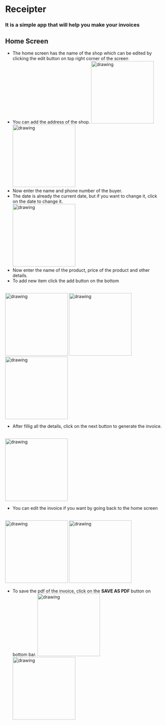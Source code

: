 # Receipter

### It is a simple app that will help you make your invoices

## Home Screen

- The home screen has the name of the shop which can be edited by clicking the edit button on top right corner of the screen
- You can add the address of the shop.
  <!-- ![This is an image](./photos/1.png) -->
  <img src="./photos/1.png" alt="drawing" width="200"/>
  <img src="./photos/2.png" alt="drawing" width="200"/>
- Now enter the name and phone number of the buyer.
- The date is already the current date, but if you want to change it, click on the date to change it.
  <br>
  <img src="./photos/3.png" alt="drawing" width="200"/>
- Now enter the name of the product, price of the product and other details.
- To add new item click the add button on the bottom
<br>

  <img src="./photos/4.png" alt="drawing" width="200"/>
  <img src="./photos/5.png" alt="drawing" width="200"/>
  <img src="./photos/6.png" alt="drawing" width="200"/>

- After fillig all the details, click on the next button to generate the invoice.
<br>

  <img src="./photos/7.png" alt="drawing" width="200"/>

- You can edit the invoice if you want by going back to the home screen
<br>

  <img src="./photos/8.png" alt="drawing" width="200"/>
  <img src="./photos/9.png" alt="drawing" width="200"/>

- To save the pdf of the invoice, click on the **SAVE AS PDF** button on bottom bar.
  <img src="./photos/10.png" alt="drawing" width="200"/>
  <img src="./photos/11.png" alt="drawing" width="200"/>
